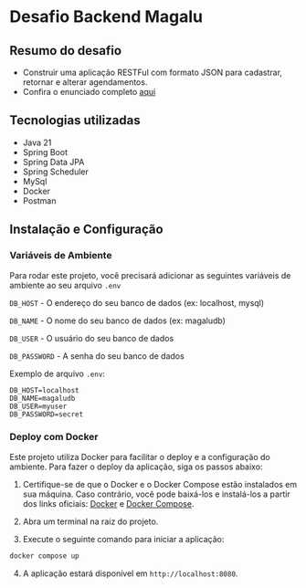 # Desafio Backend Magalu

## Resumo do desafio
- Construir uma aplicação RESTFul com formato JSON para cadastrar, retornar e alterar agendamentos.
- Confira o enunciado completo [aqui](https://github.com/celsolarussa/desafio-backend-magalu/PROBLEM.md)


## Tecnologias utilizadas
- Java 21
- Spring Boot
- Spring Data JPA
- Spring Scheduler
- MySql
- Docker
- Postman


## Instalação e Configuração

### Variáveis de Ambiente

Para rodar este projeto, você precisará adicionar as seguintes variáveis de ambiente ao seu arquivo `.env`

`DB_HOST` - O endereço do seu banco de dados (ex: localhost, mysql)

`DB_NAME` - O nome do seu banco de dados (ex: magaludb)

`DB_USER` - O usuário do seu banco de dados

`DB_PASSWORD` - A senha do seu banco de dados

Exemplo de arquivo `.env`:

```dotenv
DB_HOST=localhost
DB_NAME=magaludb
DB_USER=myuser
DB_PASSWORD=secret
```

### Deploy com Docker

Este projeto utiliza Docker para facilitar o deploy e a configuração do ambiente. Para fazer o deploy da aplicação, siga os passos abaixo:

1. Certifique-se de que o Docker e o Docker Compose estão instalados em sua máquina. Caso contrário, você pode baixá-los e instalá-los a partir dos links oficiais: [Docker](https://docs.docker.com/get-docker/) e [Docker Compose](https://docs.docker.com/compose/install/).

2. Abra um terminal na raiz do projeto.

3. Execute o seguinte comando para iniciar a aplicação:

```bash
docker compose up
```

4. A aplicação estará disponível em `http://localhost:8080`.

